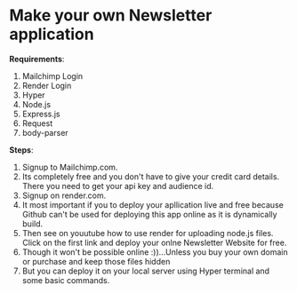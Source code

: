 # Make your own Newsletter application

**Requirements**:
1. Mailchimp Login
2. Render Login
3. Hyper
4. Node.js
5. Express.js
6. Request
7. body-parser


**Steps**:
1. Signup to Mailchimp.com.
2. Its completely free and you don't have to give your credit card details. There you need to get your api key and audience id.
3. Signup on render.com.
4. It most important if you to deploy your apllication live and free because Github can't be used for deploying this app online as it is dynamically build.
5. Then see on youutube how to use render for uploading node.js files. Click on the first link and deploy your onlne Newsletter Website for free.
6. Though it won't be possible online :))...Unless you buy your own domain or purchase and keep those files hidden
7. But you can deploy it on your local server using Hyper terminal and some basic commands.
